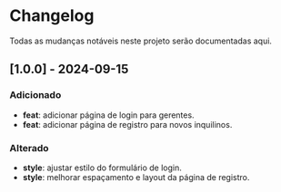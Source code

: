 # Changelog

Todas as mudanças notáveis neste projeto serão documentadas aqui.

## [1.0.0] - 2024-09-15

### Adicionado
- **feat**: adicionar página de login para gerentes.
- **feat**: adicionar página de registro para novos inquilinos.

### Alterado
- **style**: ajustar estilo do formulário de login.
- **style**: melhorar espaçamento e layout da página de registro.
